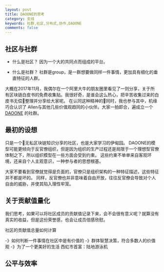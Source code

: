 ```yaml
---
layout: post
title: DAOONE的思考
category: 支线
keywords: 社群,社区,分布式,协作,DAOONE
comments: false
---
```


## 社区与社群
- 什么是社区？
因为一个大的共同点而组成的平台。

- 什么是社群？
社群是group，是一群想要做同样一件事情，更加具有细化的垂直特征的人群。

大概在2017年11月，我偶尔在一个阿里大牛的朋友圈里看见了一则分享，关于所有区块链白皮书的免费收集贴。我很好奇，是谁会这么热心，把辛苦收集过来的白皮书无偿整理并分享给大家呢。
在认同这种精神的同时，我也参与其中，机缘巧合认识了 Allen与其他几些价值观趋同的小伙伴。大家一拍即合，遍成立一个 [DAOONE](https://daoone.github.io/) 的社群。

## 最初的设想
只是一个无私区块链知识分享的社区，也是大家学习的伊甸园。
DAOONE的模型可能更倾向于反官僚组织，但是因为组织的生产过程还是局限于一个理想型官僚体制之下，所以组织模型在一些方面会受到约束。
这些约束不单单来自客观环境，还来自个人主观意识，一种参与者的思想根基。

大家不要看到官僚就觉得是负面的，官僚只是组织架构的一种特征描述，这些特征并不都是坏的。
同样，反官僚也并非意味着自由开放，往往反官僚会导致对个人自由的威胁，并使其陷入理性牢笼。

## 关于贡献值量化
我们思考，如果可以将社区成员的贡献值记录下来，会不会很有意义呢？就算没有真实的收益，但是这份荣誉感，也会让成员倍感欣慰。

社区的贡献值总量如何计算

-》如何判断一件事情在社区中是有价值的 -》群体智慧决策，符合多数人的价值观
-》为了一个更美好的生活
西虹市首富：陆地游泳机

## 公平与效率

